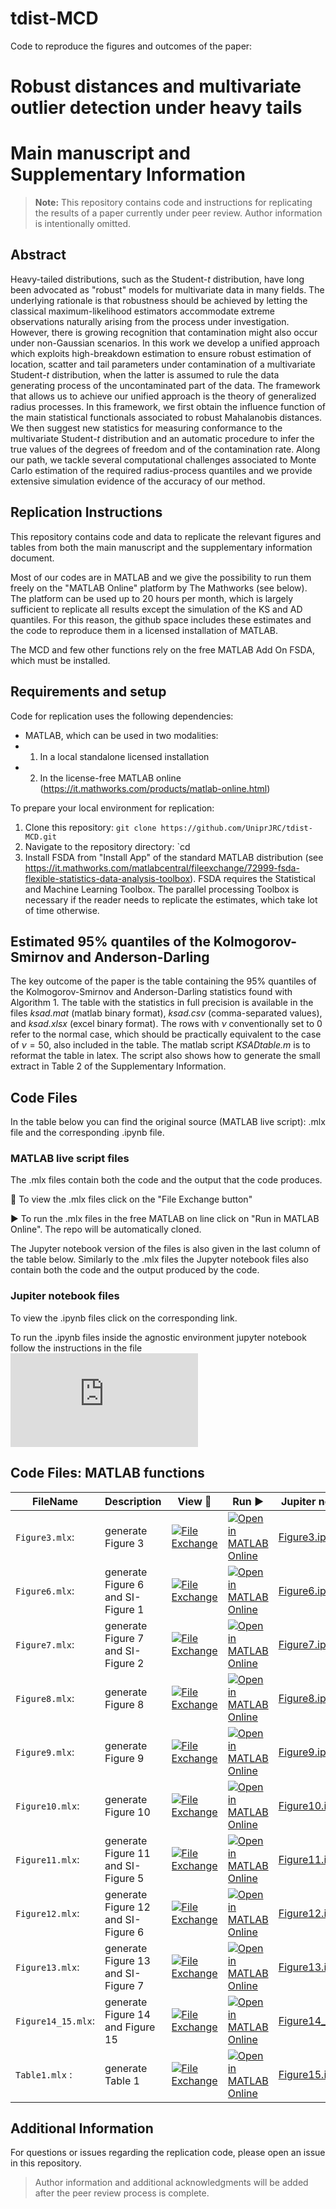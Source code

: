 # tdist-MCD

Code to reproduce the figures and outcomes of the paper:

# Robust distances and multivariate outlier detection under heavy tails
# Main manuscript and Supplementary Information

> **Note:** This repository contains code and instructions for replicating the results of a paper currently under peer review. Author information is intentionally omitted.

## Abstract

Heavy-tailed distributions, such as the Student-*t* distribution, have long 
been advocated as "robust" models for multivariate data in many fields. 
The underlying rationale is that robustness should be achieved by letting 
the classical maximum-likelihood estimators accommodate extreme observations 
naturally arising from the process under investigation. However, there is 
growing recognition that contamination might also occur under non-Gaussian 
scenarios. In this work we develop a unified approach which exploits 
high-breakdown estimation to ensure robust estimation of location, scatter 
and tail parameters under contamination of a multivariate Student-*t* 
distribution, when the latter is assumed to rule the data generating process 
of the uncontaminated part of the data. The framework that allows us to achieve
our unified approach is the theory of generalized radius processes. In this 
framework, we first obtain the influence function of the main statistical 
functionals associated to robust Mahalanobis distances. We then suggest new 
statistics for measuring conformance to the multivariate Student-*t* distribution
and an automatic procedure to infer the true values of the degrees of freedom 
and of the contamination rate. Along our path, we tackle several computational 
challenges associated to Monte Carlo estimation of the required radius-process 
quantiles and we provide extensive simulation evidence of the accuracy of our 
method.

## Replication Instructions

This repository contains code and data to replicate the relevant figures 
and tables from both the main manuscript and the supplementary information 
document. 

Most of our codes are in MATLAB and we give the 
possibility to run them freely on the "MATLAB Online" platform
by The Mathworks (see below).
The platform can be used up to 20 hours per month, which is largely 
sufficient to replicate all results except the simulation of the 
KS and AD quantiles. For this reason, the github space includes these
estimates and the code to reproduce them in a licensed installation of MATLAB. 

The MCD and few other functions rely on the free MATLAB Add On FSDA, 
which must be installed.

## Requirements and setup

Code for replication uses the following dependencies:
- MATLAB, which can be used in two modalities:
-   1) In a local standalone licensed installation 
-   2) In the license-free MATLAB online (https://it.mathworks.com/products/matlab-online.html)
<!---
- R is used version X.X.X or higher
- R packages: [list required packages]
--->

To prepare your local environment for replication:
1. Clone this repository: `git clone https://github.com/UniprJRC/tdist-MCD.git`
2. Navigate to the repository directory: `cd <your path to tdist-MCD>
3. Install FSDA from "Install App" of the standard MATLAB distribution (see https://it.mathworks.com/matlabcentral/fileexchange/72999-fsda-flexible-statistics-data-analysis-toolbox). FSDA requires the Statistical and Machine Learning Toolbox. The parallel processing Toolbox is necessary if the reader needs to replicate the estimates, which take lot of time otherwise.
<!---
4. Install required R packages: `Rscript install_packages.R`
--->

## Estimated 95% quantiles of the Kolmogorov-Smirnov and Anderson-Darling

The key outcome of the paper is the table containing the 95% quantiles 
of the Kolmogorov-Smirnov and Anderson-Darling statistics found with Algorithm 1. 
The table with the statistics in full precision is available in the 
files *ksad.mat* (matlab binary format), *ksad.csv* (comma-separated values), 
and *ksad.xlsx* (excel binary format). The rows with $\nu$ conventionally set to 0 
refer to the normal case, which should be practically equivalent to the case 
of $\nu = 50$, also included in the table. The matlab script *KSADtable.m* 
is to reformat the table in latex. The script also shows how to generate 
the small extract in Table 2  of the Supplementary Information.  

## Code Files

In the table below you can find the original source (MATLAB live script): 
.mlx file and the corresponding .ipynb file.

### MATLAB live script files

The .mlx files contain both the code and the output that the code produces.

👀 To view the .mlx files click on the "File Exchange button"

▶️ To run the .mlx files in the free MATLAB on line click on "Run in MATLAB Online". The repo will be automatically cloned.

The Jupyter notebook version of the files is also given in the last column of the table below. Similarly to the .mlx files the Jupyter notebook files also contain both the code and the output produced by the code.

### Jupiter notebook files

To view the .ipynb files click on the corresponding link.

To run the .ipynb files inside the agnostic environment jupyter notebook follow the instructions in the file ![FipynbRunInstructions.md](https://github.com/UniprJRC/tdist-MCD/blob/main/aux/ipynbRunInstructions.md)


## Code Files: MATLAB functions

| FileName | Description | View 👀 | Run ▶️ | Jupiter notebook |
|----------|---------|---------|--------|-----------------|
|`Figure3.mlx`:     | generate Figure 3  | [![File Exchange](https://www.mathworks.com/matlabcentral/images/matlab-file-exchange.svg)](https://viewer.mathworks.com/?viewer=live_code&url=https%3A%2F%2Fwww.mathworks.com%2Fmatlabcentral%2Fmlc-downloads%2Fdownloads%2Ff026de45-4ab8-44ed-85a3-1549ae68987b%2F1741121020%2Ffiles%2FFigure3.mlx&embed=web) | [![Open in MATLAB Online](https://www.mathworks.com/images/responsive/global/open-in-matlab-online.svg)](https://matlab.mathworks.com/open/github/v1?repo=UniprJRC/tdist-MCD&file=Figure3.mlx) | [Figure3.ipynb](https://github.com/UniprJRC/tdist-MCD/blob/main/Figure3.ipynb) |
|`Figure6.mlx`:     | generate Figure 6  <br> and SI-Figure 1 | [![File Exchange](https://www.mathworks.com/matlabcentral/images/matlab-file-exchange.svg)](https://viewer.mathworks.com/?viewer=live_code&url=https%3A%2F%2Fwww.mathworks.com%2Fmatlabcentral%2Fmlc-downloads%2Fdownloads%2Ff026de45-4ab8-44ed-85a3-1549ae68987b%2F1741121020%2Ffiles%2FFigure6.mlx&embed=web) | [![Open in MATLAB Online](https://www.mathworks.com/images/responsive/global/open-in-matlab-online.svg)](https://matlab.mathworks.com/open/github/v1?repo=UniprJRC/tdist-MCD&file=Figure6.mlx) | [Figure6.ipynb](https://github.com/UniprJRC/tdist-MCD/blob/main/Figure6.ipynb) |
|`Figure7.mlx`:     | generate Figure 7  <br> and SI-Figure 2 | [![File Exchange](https://www.mathworks.com/matlabcentral/images/matlab-file-exchange.svg)](https://viewer.mathworks.com/?viewer=live_code&url=https%3A%2F%2Fwww.mathworks.com%2Fmatlabcentral%2Fmlc-downloads%2Fdownloads%2Ff026de45-4ab8-44ed-85a3-1549ae68987b%2F1741121020%2Ffiles%2FFigure7.mlx&embed=web) | [![Open in MATLAB Online](https://www.mathworks.com/images/responsive/global/open-in-matlab-online.svg)](https://matlab.mathworks.com/open/github/v1?repo=UniprJRC/tdist-MCD&file=Figure7.mlx) | [Figure7.ipynb](https://github.com/UniprJRC/tdist-MCD/blob/main/Figure7.ipynb) |
|`Figure8.mlx`:     | generate Figure 8  | [![File Exchange](https://www.mathworks.com/matlabcentral/images/matlab-file-exchange.svg)](https://viewer.mathworks.com/?viewer=live_code&url=https%3A%2F%2Fwww.mathworks.com%2Fmatlabcentral%2Fmlc-downloads%2Fdownloads%2Ff026de45-4ab8-44ed-85a3-1549ae68987b%2F1741121020%2Ffiles%2FFigure8.mlx&embed=web) | [![Open in MATLAB Online](https://www.mathworks.com/images/responsive/global/open-in-matlab-online.svg)](https://matlab.mathworks.com/open/github/v1?repo=UniprJRC/tdist-MCD&file=Figure8.mlx) | [Figure8.ipynb](https://github.com/UniprJRC/tdist-MCD/blob/main/Figure8.ipynb) |
|`Figure9.mlx`:     | generate Figure 9  | [![File Exchange](https://www.mathworks.com/matlabcentral/images/matlab-file-exchange.svg)](https://viewer.mathworks.com/?viewer=live_code&url=https%3A%2F%2Fwww.mathworks.com%2Fmatlabcentral%2Fmlc-downloads%2Fdownloads%2Ff026de45-4ab8-44ed-85a3-1549ae68987b%2F1741121020%2Ffiles%2FFigure9.mlx&embed=web) | [![Open in MATLAB Online](https://www.mathworks.com/images/responsive/global/open-in-matlab-online.svg)](https://matlab.mathworks.com/open/github/v1?repo=UniprJRC/tdist-MCD&file=Figure9.mlx) | [Figure9.ipynb](https://github.com/UniprJRC/tdist-MCD/blob/main/Figure9.ipynb) |
|`Figure10.mlx`:    | generate Figure 10 | [![File Exchange](https://www.mathworks.com/matlabcentral/images/matlab-file-exchange.svg)](https://viewer.mathworks.com/?viewer=live_code&url=https%3A%2F%2Fwww.mathworks.com%2Fmatlabcentral%2Fmlc-downloads%2Fdownloads%2Ff026de45-4ab8-44ed-85a3-1549ae68987b%2F1741121020%2Ffiles%2FFigure10.mlx&embed=web) | [![Open in MATLAB Online](https://www.mathworks.com/images/responsive/global/open-in-matlab-online.svg)](https://matlab.mathworks.com/open/github/v1?repo=UniprJRC/tdist-MCD&file=Figure10.mlx) | [Figure10.ipynb](https://github.com/UniprJRC/tdist-MCD/blob/main/Figure10.ipynb) |
|`Figure11.mlx`:    | generate Figure 11 <br> and SI-Figure 5 | [![File Exchange](https://www.mathworks.com/matlabcentral/images/matlab-file-exchange.svg)](https://viewer.mathworks.com/?viewer=live_code&url=https%3A%2F%2Fwww.mathworks.com%2Fmatlabcentral%2Fmlc-downloads%2Fdownloads%2Ff026de45-4ab8-44ed-85a3-1549ae68987b%2F1741121020%2Ffiles%2FFigure11.mlx&embed=web) | [![Open in MATLAB Online](https://www.mathworks.com/images/responsive/global/open-in-matlab-online.svg)](https://matlab.mathworks.com/open/github/v1?repo=UniprJRC/tdist-MCD&file=Figure11.mlx) | [Figure11.ipynb](https://github.com/UniprJRC/tdist-MCD/blob/main/Figure11.ipynb) |
|`Figure12.mlx`:    | generate Figure 12 <br> and SI-Figure 6 | [![File Exchange](https://www.mathworks.com/matlabcentral/images/matlab-file-exchange.svg)](https://viewer.mathworks.com/?viewer=live_code&url=https%3A%2F%2Fwww.mathworks.com%2Fmatlabcentral%2Fmlc-downloads%2Fdownloads%2Ff026de45-4ab8-44ed-85a3-1549ae68987b%2F1741121020%2Ffiles%2FFigure12.mlx&embed=web) | [![Open in MATLAB Online](https://www.mathworks.com/images/responsive/global/open-in-matlab-online.svg)](https://matlab.mathworks.com/open/github/v1?repo=UniprJRC/tdist-MCD&file=Figure12.mlx) | [Figure12.ipynb](https://github.com/UniprJRC/tdist-MCD/blob/main/Figure12.ipynb) |
|`Figure13.mlx`:    | generate Figure 13 <br> and SI-Figure 7 | [![File Exchange](https://www.mathworks.com/matlabcentral/images/matlab-file-exchange.svg)](https://viewer.mathworks.com/?viewer=live_code&url=https%3A%2F%2Fwww.mathworks.com%2Fmatlabcentral%2Fmlc-downloads%2Fdownloads%2Ff026de45-4ab8-44ed-85a3-1549ae68987b%2F1741121020%2Ffiles%2FFigure13.mlx&embed=web) | [![Open in MATLAB Online](https://www.mathworks.com/images/responsive/global/open-in-matlab-online.svg)](https://matlab.mathworks.com/open/github/v1?repo=UniprJRC/tdist-MCD&file=Figure13.mlx) | [Figure13.ipynb](https://github.com/UniprJRC/tdist-MCD/blob/main/Figure13.ipynb) |
|`Figure14_15.mlx`: | generate Figure 14 <br> and Figure 15| [![File Exchange](https://www.mathworks.com/matlabcentral/images/matlab-file-exchange.svg)](https://viewer.mathworks.com/?viewer=live_code&url=https%3A%2F%2Fwww.mathworks.com%2Fmatlabcentral%2Fmlc-downloads%2Fdownloads%2Ff026de45-4ab8-44ed-85a3-1549ae68987b%2F1741121020%2Ffiles%2FFigure14_15.mlx&embed=web) | [![Open in MATLAB Online](https://www.mathworks.com/images/responsive/global/open-in-matlab-online.svg)](https://matlab.mathworks.com/open/github/v1?repo=UniprJRC/tdist-MCD&file=Figure14_15.mlx) | [Figure14_15.ipynb](https://github.com/UniprJRC/tdist-MCD/blob/main/Figure14_15.ipynb) |
|`Table1.mlx`  :    | generate Table 1   | [![File Exchange](https://www.mathworks.com/matlabcentral/images/matlab-file-exchange.svg)](https://viewer.mathworks.com/?viewer=live_code&url=https%3A%2F%2Fwww.mathworks.com%2Fmatlabcentral%2Fmlc-downloads%2Fdownloads%2Ff026de45-4ab8-44ed-85a3-1549ae68987b%2F1741121020%2Ffiles%2FFigure15.mlx&embed=web) | [![Open in MATLAB Online](https://www.mathworks.com/images/responsive/global/open-in-matlab-online.svg)](https://matlab.mathworks.com/open/github/v1?repo=UniprJRC/tdist-MCD&file=Figure15.mlx) | [Figure15.ipynb](https://github.com/UniprJRC/tdist-MCD/blob/main/Table1.ipynb) |


<!---

## Code Files: R functions

| FileName | View 👀 | Run ▶️ | Jupiter notebook |
|----------|---------|--------|-----------------|
|`Figure1.mlx`: generate Figure 1 in R | [![File Exchange](https://www.mathworks.com/matlabcentral/images/matlab-file-exchange.svg)](https://viewer.mathworks.com/?viewer=live_code&url=https%3A%2F%2Fwww.mathworks.com%2Fmatlabcentral%2Fmlc-downloads%2Fdownloads%2Ff026de45-4ab8-44ed-85a3-1549ae68987b%2F1741121020%2Ffiles%2FFigure1.mlx&embed=web) | [![Open in MATLAB Online](https://www.mathworks.com/images/responsive/global/open-in-matlab-online.svg)](https://matlab.mathworks.com/open/github/v1?repo=UniprJRC/tdist-MCD&file=Figure1.mlx) | [Figure1.ipynb](https://github.com/UniprJRC/tdist-MCD/blob/main/Figure1.ipynb) |
|`Figure2.mlx`: generate Figure 2 in R | [![File Exchange](https://www.mathworks.com/matlabcentral/images/matlab-file-exchange.svg)](https://viewer.mathworks.com/?viewer=live_code&url=https%3A%2F%2Fwww.mathworks.com%2Fmatlabcentral%2Fmlc-downloads%2Fdownloads%2Ff026de45-4ab8-44ed-85a3-1549ae68987b%2F1741121020%2Ffiles%2FFigure2.mlx&embed=web) | [![Open in MATLAB Online](https://www.mathworks.com/images/responsive/global/open-in-matlab-online.svg)](https://matlab.mathworks.com/open/github/v1?repo=UniprJRC/tdist-MCD&file=Figure2.mlx) | [Figure2.ipynb](https://github.com/UniprJRC/tdist-MCD/blob/main/Figure2.ipynb) |
|`Figure4.mlx`: generate Figure 4 in R | [![File Exchange](https://www.mathworks.com/matlabcentral/images/matlab-file-exchange.svg)](https://viewer.mathworks.com/?viewer=live_code&url=https%3A%2F%2Fwww.mathworks.com%2Fmatlabcentral%2Fmlc-downloads%2Fdownloads%2Ff026de45-4ab8-44ed-85a3-1549ae68987b%2F1741121020%2Ffiles%2FFigure4.mlx&embed=web) | [![Open in MATLAB Online](https://www.mathworks.com/images/responsive/global/open-in-matlab-online.svg)](https://matlab.mathworks.com/open/github/v1?repo=UniprJRC/tdist-MCD&file=Figure4.mlx) | [Figure4.ipynb](https://github.com/UniprJRC/tdist-MCD/blob/main/Figure4.ipynb) |
|`Figure5.mlx`: generate Figure 5 in R | [![File Exchange](https://www.mathworks.com/matlabcentral/images/matlab-file-exchange.svg)](https://viewer.mathworks.com/?viewer=live_code&url=https%3A%2F%2Fwww.mathworks.com%2Fmatlabcentral%2Fmlc-downloads%2Fdownloads%2Ff026de45-4ab8-44ed-85a3-1549ae68987b%2F1741121020%2Ffiles%2FFigure5.mlx&embed=web) | [![Open in MATLAB Online](https://www.mathworks.com/images/responsive/global/open-in-matlab-online.svg)](https://matlab.mathworks.com/open/github/v1?repo=UniprJRC/tdist-MCD&file=Figure5.mlx) | [Figure5.ipynb](https://github.com/UniprJRC/tdist-MCD/blob/main/Figure5.ipynb) |

--->

## Additional Information

For questions or issues regarding the replication code, please open an 
issue in this repository.

> Author information and additional acknowledgments will be added after the peer review process is complete.
